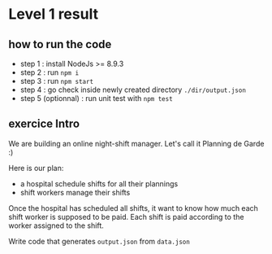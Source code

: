 # Level 1 result

## how to run the code

 - step 1 : install NodeJs >= 8.9.3
 - step 2 : run `npm i` 
 - step 3 : run `npm start`
 - step 4 : go check inside newly created directory `./dir/output.json`
 - step 5 (optionnal) : run unit test with `npm test`

## exercice Intro

We are building an online night-shift manager. Let's call it Planning de Garde :)

Here is our plan:
- a hospital schedule shifts for all their plannings
- shift workers manage their shifts

Once the hospital has scheduled all shifts, it want to know how much each shift worker is supposed to be paid.
Each shift is paid according to the worker assigned to the shift.

Write code that generates `output.json` from `data.json`
